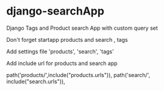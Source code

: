 # django-searchApp
Django Tags and Product search App with custom query set

Don't forget startapp products and search , tags

Add settings file 'products', 'search',  'tags'

Add include url for products and search app 

path('products/',include("products.urls")),
path('search/', include("search.urls")),

